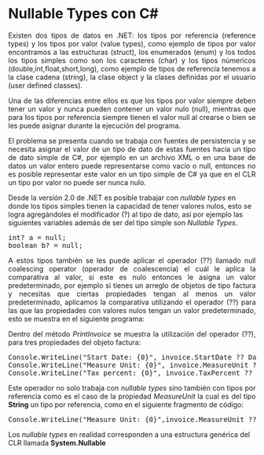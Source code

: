 # Nullable Types con C#

<p align="justify">
Existen  dos tipos de datos  en .NET: los tipos por referencia (reference types) y los tipos por valor (value types), como ejemplo de tipos por valor encontramos a las estructuras (struct), los enumerados (enum) y  los todos los tipos simples como son los caracteres (char) y los tipos númericos (double,int,float,short,long), como ejemplo de tipos de referencia tenemos a la clase cadena (string), la clase object y la clases definidas por el usuario (user defined classes).
</p>
<p align="justify">
Una de las diferencias entre ellos es que los tipos por valor siempre deben tener un valor  y nunca pueden contener un valor nulo (null),  mientras que para los tipos por referencia siempre tienen el valor null al crearse o bien se les puede asignar durante la ejecución del programa.
</p>
<p align="justify">
El problema se presenta cuando se trabaja con fuentes de persistencia y se necesita asignar el valor de un tipo de dato de estas fuentes hacia un tipo de dato simple de C#, por ejemplo en un archivo XML o en una base de datos un valor entero puede representarse como vacío o  null, entonces no es posible representar este valor en un tipo simple de C# ya que en el CLR un tipo por valor  no puede ser nunca nulo.
</p>
<p>
Desde la versión 2.0 de .NET es posible trabajar con <i>nullable types</i> en donde los tipos simples tienen la capacidad de tener valores nulos,  esto se logra agregándoles el modificador (?) al tipo de dato, así por ejemplo las siguientes variables además de ser del tipo simple son <i>Nullable Types</i>.
</p>
<pre>
int? a = null;
boolean b? = null;
</pre>
<p align="justify">
A estos tipos también se les puede aplicar el operador (??) llamado null coalescing operator (operador de coalescencia)   el cuál le aplica la comparativa al valor, si este es nulo entonces le asigna un valor predeterminado, por ejemplo si tienes un arreglo de objetos de tipo factura   y necesitas que ciertas propiedades tengan al menos un valor predeterminado, aplicamos la comparativa utilizando el operador (??) para las  que las propiedades con valores nulos tengan un valor predeterminado, esto se muestra en el siguiente programa:
</p>
<p align="justify">
Dentro del método <i>PrintInvoice</i> se muestra la utilización del operador (??), para tres propiedades del objeto factura:
</p>
<pre>
Console.WriteLine("Start Date: {0}", invoice.StartDate ?? DateTime.Today);
Console.WriteLine("Measure Unit: {0}", invoice.MeasureUnit ?? "NONE");
Console.WriteLine("Tax percent: {0}", invoice.TaxPercent ?? 16.00M);
</pre>
<p align="justify">
Este operador no solo trabaja con <i>nullable types</i> sino también con tipos por referencia como es el caso de la propiedad <i>MeasureUnit</i>  la cual es del tipo <b>String</b> un tipo por referencia, como en el siguiente fragmento de código:</p>
<pre>
Console.WriteLine("Measure Unit: {0}",invoice.MeasureUnit ?? "NONE");
</pre>
<p>Los <i>nullable types</i> en realidad corresponden a una estructura genérica del CLR llamada <b>System.Nullable</b>
</p>
